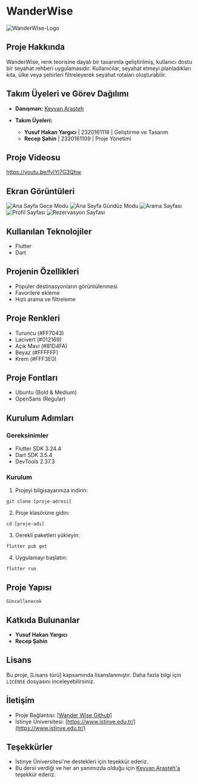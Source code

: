 # WanderWise

![WanderWise-Logo](assets/logo/logo-mix.png "WanderWise Logo")

## Proje Hakkında

WanderWise, renk teorisine dayalı bir tasarımla geliştirilmiş, kullanıcı dostu bir seyahat rehberi uygulamasıdır. Kullanıcılar, seyahat etmeyi planladıkları kıta, ülke veya şehirleri filtreleyerek seyahat rotaları oluşturabilir.

## Takım Üyeleri ve Görev Dağılımı

- **Danışman:**
  [Keyvan Arasteh](https://github.com/keyvanarasteh)

- **Takım Üyeleri:**
  - **Yusuf Hakan Yargıcı** | 2320161118 | Geliştirme ve Tasarım
  - **Recep Şahin** | 2320161109 | Proje Yönetimi


## Proje Videosu

https://youtu.be/fvIYl7G3Qhw

## Ekran Görüntüleri

![Ana Sayfa Gece Modu](assets/Readme/ana-sayfa-gece.png "Ana Sayfa Gece Modu")
![Ana Sayfa Gündüz Modu](assets/Readme/ana-sayfa-gündüz.png "Ana Sayfa Gündüz Modu")
![Arama Sayfası](assets/Readme/arama.png "Arama Sayfası")
![Profil Sayfası](assets/Readme/profil.png "Profil Sayfası")
![Rezervasyon Sayfası](assets/Readme/rezervasyon.png "Rezervasyon Sayfası")

## Kullanılan Teknolojiler

- Flutter
- Dart

## Projenin Özellikleri

- Popüler destinasyonların görüntülenmesi
- Favorilere ekleme
- Hızlı arama ve filtreleme

## Proje Renkleri

- Turuncu (#FF7043)
- Lacivert (#012169)
- Açık Mavi (#81D4FA)
- Beyaz (#FFFFFF)
- Krem (#FFF3E0)

## Proje Fontları

- Ubuntu (Bold & Medium)
- OpenSans (Regular)

## Kurulum Adımları

### Gereksinimler

- Flutter SDK 3.24.4
- Dart SDK 3.5.4
- DevTools 2.37.3

### Kurulum

1. Projeyi bilgisayarınıza indirin:

```
git clone [proje-adresi]
```

2. Proje klasörüne gidin:

```
cd [proje-adı]
```

3. Gerekli paketleri yükleyin:

```
flutter pub get
```

4. Uygulamayı başlatın:

```
flutter run
```

## Proje Yapısı

```
Güncellenecek
```

## Katkıda Bulunanlar

- **Yusuf Hakan Yargıcı**
- **Recep Şahin**

## Lisans

Bu proje, [Lisans türü] kapsamında lisanslanmıştır. Daha fazla bilgi için `LICENSE` dosyasını inceleyebilirsiniz.

## İletişim

- Proje Bağlantısı: [\[Wander Wise Github\]](https://github.com/hakanyargici/WanderWise)
- İstinye Üniversitesi: [https://www.istinye.edu.tr/](https://www.istinye.edu.tr/)

## Teşekkürler

- İstinye Üniversitesi'ne destekleri için teşekkür ederiz.
- Bu dersi verdiği ve her an yanımızda olduğu için [Keyvan Arasteh'a](https://github.com/keyvanarasteh) teşekkür ederiz.
